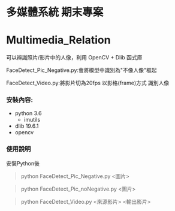 # 多媒體系統 期末專案

# Multimedia_Relation

  可以辨識照片/影片中的人像，利用 OpenCV + Dlib 函式庫

  FaceDetect_Pic_Negative.py:會將模型中識別為"不像人像"框起

  FaceDetect_Video.py:將影片切為20fps 以影格(frame)方式 識別人像

### 安裝內容:
  * python 3.6
    * imutils
  * dlib 19.6.1
  * opencv

### 使用說明
  安裝Python後
  >python FaceDetect_Pic_Negative.py <圖片>

  >python FaceDetect_Pic_noNegative.py <圖片>

  >python FaceDetect_Video.py <來源影片> <輸出影片>
